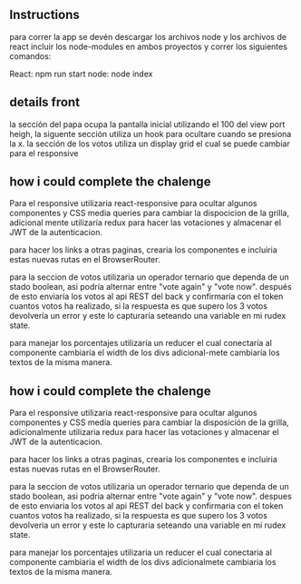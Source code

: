 ## Instructions

para correr la app se devén descargar los archivos node y los archivos de react incluir los node-modules en ambos proyectos y correr los siguientes comandos:

React: npm run start
node: node index

## details front

la sección del papa ocupa la pantalla inicial utilizando el 100 del view port heigh, la siguente sección utiliza un hook para ocultare cuando se presiona la x. 
la sección de los votos utiliza un display grid el cual se puede cambiar para el responsive

## how i could complete the chalenge

Para el responsive utilizaria react-responsive para ocultar algunos componentes y CSS media queries para cambiar la dispocicion de la grilla, adicional mente utilizaría redux para hacer las votaciones y almacenar el JWT de la autenticacion.

para hacer los links a otras paginas, crearia los componentes e incluiria estas nuevas rutas en el BrowserRouter.

para la seccion de votos utilizaria un operador ternario que dependa de un stado boolean, asi podría alternar entre "vote again" y "vote now". después de esto enviaría los votos al api REST del back y confirmaría con el token cuantos votos ha realizado, si la respuesta es que supero los 3 votos devolvería un error y este lo capturaría seteando una variable en mi rudex state.

para manejar los porcentajes utilizaría un reducer el cual conectaría al componente cambiaría el width de los divs adicional-mete cambiaría los textos de la misma manera.

## how i could complete the chalenge

Para el responsive utilizaria react-responsive para ocultar algunos componentes y CSS media queries para cambiar la disposición de la grilla, adicionalmente utilizaria redux para hacer las votaciones y almacenar el JWT de la autenticacion.

para hacer los links a otras paginas, crearia los componentes e incluiria estas nuevas rutas en el BrowserRouter.

para la seccion de votos utilizaria un operador ternario que dependa de un stado boolean, asi podria alternar entre "vote again" y "vote now". despues de esto enviaria los votos al api REST del back y confirmaria con el token cuantos votos ha realizado, si la respuesta es que supero los 3 votos devolveria un error y este lo capturaria seteando una variable en mi rudex state.

para manejar los porcentajes utilizaria un reducer el cual conectaria al componente cambiaria el width de los divs adicionalmete cambiaria los textos de la misma manera.




